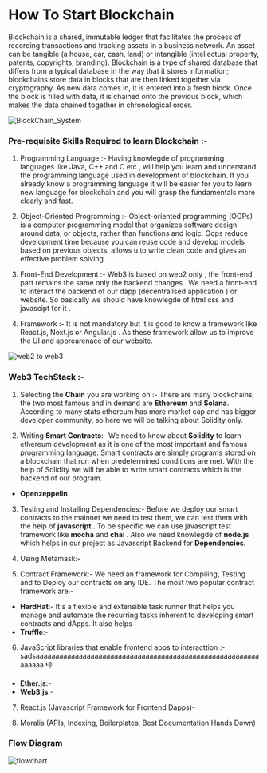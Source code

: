 # How To Start Blockchain

Blockchain is a shared, immutable ledger that facilitates the process of recording transactions and tracking assets in a business network. An asset can be tangible (a house, car, cash, land) or intangible (intellectual property, patents, copyrights, branding). Blockchain is a type of shared database that differs from a typical database in the way that it stores information; blockchains store data in blocks that are then linked together via cryptography. As new data comes in, it is entered into a fresh block. Once the block is filled with data, it is chained onto the previous block, which makes the data chained together in chronological order.



![BlockChain_System](https://user-images.githubusercontent.com/95535448/189102134-4b8ed715-9773-46ed-8e59-b232832e432f.jpg)

### Pre-requisite Skills Required to learn Blockchain :-

1) Programming Language :- Having knowlegde of programming languages like Java, C++ and C  etc , will help you learn and understand the programming language used in development of blockchain. If you already know a programming language it will be easier for you to learn new language for blockchain and you will grasp the fundamentals more clearly and fast.

2) Object-Oriented Programming :- Object-oriented programming (OOPs) is a computer programming model that organizes software design around data, or objects, rather than functions and logic. Oops reduce development time because you can reuse code and develop models based on previous objects, allows u to write clean code and gives an effective problem solving.

3) Front-End Development :- Web3 is based on web2 only , the front-end part remains the same only the backend changes . We need a front-end to interact the backend of our dapp (decentrailsed application ) or website. So basically we should have knowlegde of html css and javascipt for it .

4) Framework :- It is not mandatory but it is good to know a framework like React.js, Next.js or Angular.js . As these framework allow us to improve the UI and apprearenace of our website. 


![web2 to web3](https://user-images.githubusercontent.com/95535448/189154122-2a1be999-38c3-4b49-9385-9a4741e556dc.jpg)



### Web3 TechStack :-

1) Selecting the **Chain** you are working on :- There are many blockchains, the two most famous and in demand are **Ethereum** and **Solana**. According to many stats
ethereum has more market cap and has bigger developer community, so here we will be talking about Solidity only.

2) Writing **Smart Contracts**:- We need to know about **Solidity** to learn ethereum development as it is one of the most important and famous programming language. Smart contracts are simply programs stored on a blockchain that run when predetermined conditions are met. With the help of Solidity we will be able to write smart contracts which is the backend of our program.

- **Openzeppelin**

3) Testing and Installing Dependencies:- Before we deploy our smart contracts to the mainnet we need to test them, we can test them with the help of **javascript** . To be specific we can use javascript test framework like **mocha** and **chai** . Also we need knowlegde of **node.js** which helps in our project as Javascript Backend for **Dependencies**.

4) Using Metamask:-

5) Contract Framework:- We need an framework for Compiling, Testing and to Deploy our contracts on any IDE. The most two popular contract framework are:-
- **HardHat**:- It's a flexible and extensible task runner that helps you manage and automate the recurring tasks inherent to developing smart contracts and dApps. It also helps 
- **Truffle**:-

6) JavaScript libraries that enable frontend apps to interacttion :- sadsaaaaaaaaaaaaaaaaaaaaaaaaaaaaaaaaaaaaaaaaaaaaaaaaaaaaaaaaaaaaaaa 👎
- **Ether.js**:-
- **Web3.js**:-

7) React.js (Javascript Framework for Frontend Dapps)- 



8)  Moralis (APIs, Indexing, Boilerplates, Best Documentation Hands Down)


### Flow Diagram 

![flowchart](https://user-images.githubusercontent.com/95535448/189205837-98ee79c0-e2e4-4e18-aaf4-2bc312e9bb2e.png)


